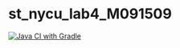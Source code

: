# st_nycu_lab4_M091509
[![Java CI with Gradle](https://github.com/13579and2468/st_nycu_lab4_M091509/actions/workflows/gradle.yml/badge.svg)](https://github.com/13579and2468/st_nycu_lab4_M091509/actions/workflows/gradle.yml)
